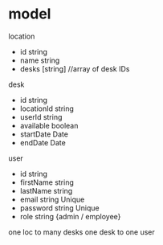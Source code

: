 # model

location
- id string
- name string
- desks [string] //array of desk IDs

desk
- id string
- locationId string
- userId string
- available boolean
- startDate Date
- endDate Date

user
- id string
- firstName string
- lastName string
- email string Unique
- password string Unique
- role string {admin / employee}

one loc to many desks
one desk to one user